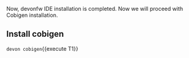 Now, devonfw IDE installation is completed.
Now we will proceed with Cobigen installation.


## Install cobigen

`devon cobigen`{{execute T1}}

